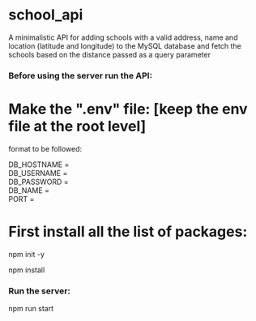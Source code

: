 # school_api
A minimalistic API for adding schools with a valid address, name and location (latitude and longitude) to the MySQL database and fetch the schools based on the distance passed as a query parameter


### Before using the server run the API:

# Make the ".env" file:   [keep the env file at the root level]
format to be followed:


DB_HOSTNAME = <hostname eg. localhost>   <br>
DB_USERNAME = <username>   <br>
DB_PASSWORD = <password>   <br>
DB_NAME = <name of the database>  <br>
PORT = <the default port number of the server to run>

# First install all the list of packages:
npm init -y

npm install

### Run the server:
npm run start
